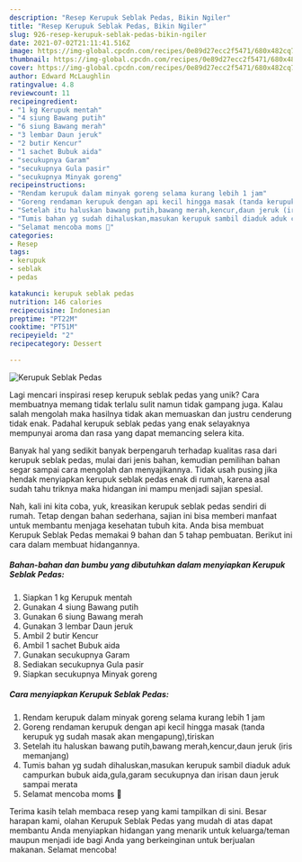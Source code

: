```yaml
---
description: "Resep Kerupuk Seblak Pedas, Bikin Ngiler"
title: "Resep Kerupuk Seblak Pedas, Bikin Ngiler"
slug: 926-resep-kerupuk-seblak-pedas-bikin-ngiler
date: 2021-07-02T21:11:41.516Z
image: https://img-global.cpcdn.com/recipes/0e89d27ecc2f5471/680x482cq70/kerupuk-seblak-pedas-foto-resep-utama.jpg
thumbnail: https://img-global.cpcdn.com/recipes/0e89d27ecc2f5471/680x482cq70/kerupuk-seblak-pedas-foto-resep-utama.jpg
cover: https://img-global.cpcdn.com/recipes/0e89d27ecc2f5471/680x482cq70/kerupuk-seblak-pedas-foto-resep-utama.jpg
author: Edward McLaughlin
ratingvalue: 4.8
reviewcount: 11
recipeingredient:
- "1 kg Kerupuk mentah"
- "4 siung Bawang putih"
- "6 siung Bawang merah"
- "3 lembar Daun jeruk"
- "2 butir Kencur"
- "1 sachet Bubuk aida"
- "secukupnya Garam"
- "secukupnya Gula pasir"
- "secukupnya Minyak goreng"
recipeinstructions:
- "Rendam kerupuk dalam minyak goreng selama kurang lebih 1 jam"
- "Goreng rendaman kerupuk dengan api kecil hingga masak (tanda kerupuk yg sudah masak akan mengapung),tiriskan"
- "Setelah itu haluskan bawang putih,bawang merah,kencur,daun jeruk (iris memanjang)"
- "Tumis bahan yg sudah dihaluskan,masukan kerupuk sambil diaduk aduk campurkan bubuk aida,gula,garam secukupnya dan irisan daun jeruk sampai merata"
- "Selamat mencoba moms 🥰"
categories:
- Resep
tags:
- kerupuk
- seblak
- pedas

katakunci: kerupuk seblak pedas 
nutrition: 146 calories
recipecuisine: Indonesian
preptime: "PT22M"
cooktime: "PT51M"
recipeyield: "2"
recipecategory: Dessert

---
```



![Kerupuk Seblak Pedas](https://img-global.cpcdn.com/recipes/0e89d27ecc2f5471/680x482cq70/kerupuk-seblak-pedas-foto-resep-utama.jpg)

Lagi mencari inspirasi resep kerupuk seblak pedas yang unik? Cara membuatnya memang tidak terlalu sulit namun tidak gampang juga. Kalau salah mengolah maka hasilnya tidak akan memuaskan dan justru cenderung tidak enak. Padahal kerupuk seblak pedas yang enak selayaknya mempunyai aroma dan rasa yang dapat memancing selera kita.



Banyak hal yang sedikit banyak berpengaruh terhadap kualitas rasa dari kerupuk seblak pedas, mulai dari jenis bahan, kemudian pemilihan bahan segar sampai cara mengolah dan menyajikannya. Tidak usah pusing jika hendak menyiapkan kerupuk seblak pedas enak di rumah, karena asal sudah tahu triknya maka hidangan ini mampu menjadi sajian spesial.


Nah, kali ini kita coba, yuk, kreasikan kerupuk seblak pedas sendiri di rumah. Tetap dengan bahan sederhana, sajian ini bisa memberi manfaat untuk membantu menjaga kesehatan tubuh kita. Anda bisa membuat Kerupuk Seblak Pedas memakai 9 bahan dan 5 tahap pembuatan. Berikut ini cara dalam membuat hidangannya.

<!--inarticleads1-->

##### Bahan-bahan dan bumbu yang dibutuhkan dalam menyiapkan Kerupuk Seblak Pedas:

1. Siapkan 1 kg Kerupuk mentah
1. Gunakan 4 siung Bawang putih
1. Gunakan 6 siung Bawang merah
1. Gunakan 3 lembar Daun jeruk
1. Ambil 2 butir Kencur
1. Ambil 1 sachet Bubuk aida
1. Gunakan secukupnya Garam
1. Sediakan secukupnya Gula pasir
1. Siapkan secukupnya Minyak goreng




<!--inarticleads2-->

##### Cara menyiapkan Kerupuk Seblak Pedas:

1. Rendam kerupuk dalam minyak goreng selama kurang lebih 1 jam
1. Goreng rendaman kerupuk dengan api kecil hingga masak (tanda kerupuk yg sudah masak akan mengapung),tiriskan
1. Setelah itu haluskan bawang putih,bawang merah,kencur,daun jeruk (iris memanjang)
1. Tumis bahan yg sudah dihaluskan,masukan kerupuk sambil diaduk aduk campurkan bubuk aida,gula,garam secukupnya dan irisan daun jeruk sampai merata
1. Selamat mencoba moms 🥰




Terima kasih telah membaca resep yang kami tampilkan di sini. Besar harapan kami, olahan Kerupuk Seblak Pedas yang mudah di atas dapat membantu Anda menyiapkan hidangan yang menarik untuk keluarga/teman maupun menjadi ide bagi Anda yang berkeinginan untuk berjualan makanan. Selamat mencoba!
